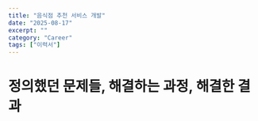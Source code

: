 ```yaml
---
title: "음식점 추천 서비스 개발"
date: "2025-08-17"
excerpt: ""
category: "Career"
tags: ["이력서"]
---
```


# 정의했던 문제들, 해결하는 과정, 해결한 결과

